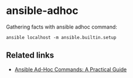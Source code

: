 # ansible-adhoc

Gathering facts with ansible adhoc command:
```shell
ansible localhost -m ansible.builtin.setup
```

## Related links

- [Ansible Ad-Hoc Commands: A Practical Guide](https://linuxopsys.substack.com/p/ansible-ad-hoc-commands)
